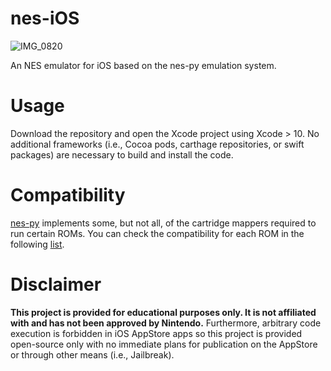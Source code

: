 # nes-iOS

![IMG_0820](https://user-images.githubusercontent.com/2184469/58431766-f666ba80-8074-11e9-9d5e-4e58a4d1f787.png)

An NES emulator for iOS based on the nes-py emulation system.

# Usage

Download the repository and open the Xcode project using Xcode > 10.
No additional frameworks (i.e., Cocoa pods, carthage repositories, or 
swift packages) are necessary to build and install the code.

# Compatibility

[nes-py](https://github.com/Kautenja/nes-py) implements some, but not 
all, of the cartridge mappers required to run certain ROMs. You can 
check the compatibility for each ROM in the following
[list](https://github.com/Kautenja/nes-py/blob/master/nesmapper.txt).

# Disclaimer

**This project is provided for educational purposes only. It is not
affiliated with and has not been approved by Nintendo.** Furthermore,
arbitrary code execution is forbidden in iOS AppStore apps so this 
project is provided open-source only with no immediate plans for 
publication on the AppStore or through other means (i.e., Jailbreak).
